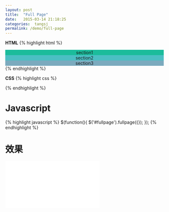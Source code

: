 ```yaml
---
layout: post
title:  "Full Page"
date:   2015-03-14 21:18:25
categories:  tangsj
permalink: /demo/full-page
---
```


**HTML**
{% highlight html %}
<div id="fullpage">
  <div class="section section1">section1</div>
  <div class="section section2">section2</div>
  <div class="section section3">section3</div>
</div>
{% endhighlight %}

**CSS**
{% highlight css %}
<style>
  #fullpage{text-align: center;}
  .section1{background-color: #1BBC9B;}
  .section2{background-color: #4BBFC3;}
  .section3{background-color: #7BAABE;}
</style>
{% endhighlight %}

**Javascript**
=============
{% highlight javascript %}
$(function(){
  $('#fullpage').fullpage({});
});
{% endhighlight %}

效果
=============
<iframe src="/iframes/full-page" frameborder="0"></iframe>